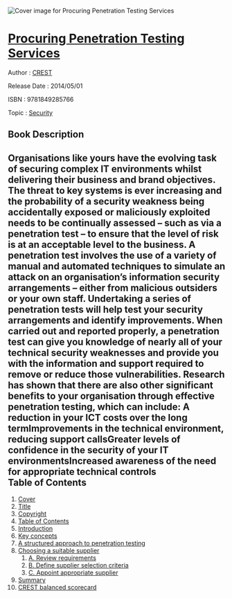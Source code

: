 ![Cover image for Procuring Penetration Testing Services](https://imgdetail.ebookreading.net/cover/cover/security/EB9781849285766.jpg)

[Procuring Penetration Testing Services](https://ebookreading.net/view/book/Procuring+Penetration+Testing+Services-EB9781849285766_1.html "Procuring Penetration Testing Services")
====================================================================================================================

Author : [CREST](https://ebookreading.net/search/author/CREST)

Release Date : 2014/05/01

ISBN : 9781849285766

Topic : [Security](https://ebookreading.net/search/category/security)

Book Description
-----------------

Organisations like yours have the evolving task of securing complex IT environments whilst delivering their business and brand objectives. The threat to key systems is ever increasing and the probability of a security weakness being accidentally exposed or maliciously exploited needs to be continually assessed – such as via a penetration test – to ensure that the level of risk is at an acceptable level to the business.
A penetration test involves the use of a variety of manual and automated techniques to simulate an attack on an organisation’s information security arrangements – either from malicious outsiders or your own staff. Undertaking a series of penetration tests will help test your security arrangements and identify improvements. When carried out and reported properly, a penetration test can give you knowledge of nearly all of your technical security weaknesses and provide you with the information and support required to remove or reduce those vulnerabilities. Research has shown that there are also other significant benefits to your organisation through effective penetration testing, which can include:
A reduction in your ICT costs over the long termImprovements in the technical environment, reducing support callsGreater levels of confidence in the security of your IT environmentsIncreased awareness of the need for appropriate technical controls              
Table of Contents
-----------------

1. [Cover](https://ebookreading.net/view/book/Procuring+Penetration+Testing+Services-EB9781849285766_1.html)
1. [Title](https://ebookreading.net/view/book/Procuring+Penetration+Testing+Services-EB9781849285766_3.html)
1. [Copyright](https://ebookreading.net/view/book/Procuring+Penetration+Testing+Services-EB9781849285766_5.html)
1. [Table of Contents](https://ebookreading.net/view/book/Procuring+Penetration+Testing+Services-EB9781849285766_7.html)
1. [Introduction](https://ebookreading.net/view/book/Procuring+Penetration+Testing+Services-EB9781849285766_8.html)
1. [Key concepts](https://ebookreading.net/view/book/Procuring+Penetration+Testing+Services-EB9781849285766_9.html)
1. [A structured approach to penetration testing](https://ebookreading.net/view/book/Procuring+Penetration+Testing+Services-EB9781849285766_10.html)
1. [Choosing a suitable supplier](https://ebookreading.net/view/book/Procuring+Penetration+Testing+Services-EB9781849285766_0.html)
    1. [A. Review requirements](https://ebookreading.net/view/book/Procuring+Penetration+Testing+Services-EB9781849285766_0.html#lev1)
    1. [B. Define supplier selection criteria](https://ebookreading.net/view/book/Procuring+Penetration+Testing+Services-EB9781849285766_0.html#lev2)
    1. [C. Appoint appropriate supplier](https://ebookreading.net/view/book/Procuring+Penetration+Testing+Services-EB9781849285766_0.html#lev3)
1. [Summary](https://ebookreading.net/view/book/Procuring+Penetration+Testing+Services-EB9781849285766_11.html)
1. [CREST balanced scorecard](https://ebookreading.net/view/book/Procuring+Penetration+Testing+Services-EB9781849285766_12.html)
